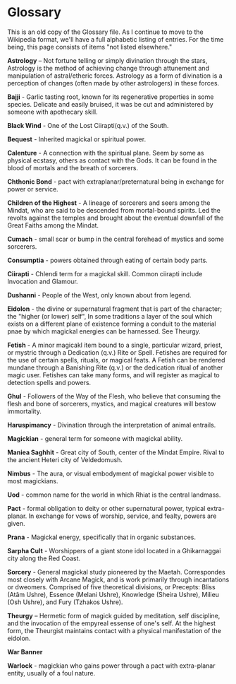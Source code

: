 # Glossary
This is an old copy of the Glossary file. As I continue to move to the Wikipedia format, we'll have a full alphabetic listing of entries. For the time being, this page consists of items "not listed elsewhere."

**Astrology** – Not fortune telling or simply divination through the stars, Astrology is the method of achieving change through attunement and manipulation of astral/etheric forces. Astrology as a form of divination is a perception of changes (often made by other astrologers) in these forces.

**Bajji** - Garlic tasting root, known for its regenerative properties in some species. Delicate and easily bruised, it was be cut and administered by someone with apothecary skill.

**Black Wind** - One of the Lost Ciirapti(q.v.) of the South.

**Bequest** - Inherited magickal or spiritual power.

**Calenture** - A connection with the spiritual plane. Seem by some as physical ecstasy, others as contact with the Gods. It can be found in the blood of mortals and the breath of sorcerers.

**Chthonic Bond** - pact with extraplanar/preternatural being in exchange for power or service.

**Children of the Highest** - A lineage of sorcerers and seers among the Mindat, who are said to be descended from mortal-bound spirits. Led the revolts against the temples and brought about the eventual downfall of the Great Faiths among the Mindat.

**Cumach** - small scar or bump in the central forehead of mystics and some sorcerers.

**Consumptia** - powers obtained through eating of certain body parts.

**Ciirapti** - Chlendi term for a magickal skill. Common ciirapti include Invocation and Glamour.

**Dushanni** - People of the West, only known about from legend.

**Eidolon** - the divine or supernatural fragment that is part of the character; the "higher (or lower) self", In some traditions a layer of the soul which exists on a different plane of existence forming a conduit to the material pnae by which magickal energies can be harnessed. See Theurgy.

**Fetish** - A minor magicakl item bound to a single, particular wizard, priest, or mystric through a Dedication (q.v.) Rite or Spell. Fetishes are required for the use of certain spells, rituals, or magical feats. A Fetish can be rendered mundane through a Banishing Rite (q.v.) or the dedication ritual of another magic user. Fetishes can take many forms, and will register as magical to detection spells and powers.

**Ghul** - Followers of the Way of the Flesh, who believe that consuming the flesh and bone of sorcerers, mystics, and magical creatures will bestow immortality.

**Haruspimancy** - Divination through the interpretation of animal entrails.

**Magickian** - general term for someone with magickal ability.

**Maniea Saghhit** - Great city of South, center of the Mindat Empire. Rival to the ancient Heteri city of Veldedomush.

**Nimbus** - The aura, or visual embodyment of magickal power visible to most magickians.

**Uod** - common name for the world in which Rhiat is the central landmass.

**Pact** - formal obligation to deity or other supernatural power, typical extra-planar. In exchange for vows of worship, service, and fealty, powers are given.

**Prana** - Magickal energy, specifically that in organic substances.

**Sarpha Cult** - Worshippers of a giant stone idol located in a Ghikarnaggai city along the Red Coast.

**Sorcery** - General magickal study pioneered by the Maetah. Correspondes most closely with Arcane Magick, and is work primarily through incantations or dweomers. Comprised of five theoretical divisions, or Precepts: Bliss (Atâm Ushre), Essence (Melani Ushre), Knowledge (Sheira Ushre), Milieu (Osh Ushre), and Fury (Tzhakos Ushre).

**Theurgy** – Hermetic form of magick guided by meditation, self discipline, and the invocation of the empyreal essense of one's self. At the highest form, the Theurgist maintains contact with a physical manifestation of the eidolon.

**War Banner**

**Warlock** - magickian who gains power through a pact with extra-planar entity, usually of a foul nature.
